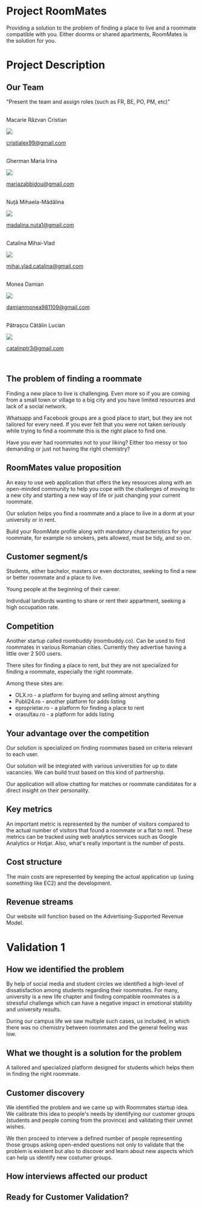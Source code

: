 # Project RoomMates
Providing a solution to the problem of finding a place to live and a roommate compatible with you. Either doorms or shared apartments, RoomMates is the solution for you.

# Project Description
## Our Team

"Present the team and assign roles (such as FR, BE, PO, PM, etc)" 

<br/>
Macarie Răzvan Cristian

![](img/Cristian.png)

cristialex99@gmail.com

<br/>
Gherman Maria Irina

![](img/Irina.jpg)

mariazabbidou@gmail.com 

<br/>
Nuță Mihaela-Mădălina

![](img/Madalina.jpg)

madalina.nuta1@gmail.com

<br/>
Catalina Mihai-Vlad

![](img/CatalinaMihaiVlad.jpg)

mihai.vlad.catalina@gmail.com

<br/>
Monea Damian

![](img/Damian.jpg)

damianmonea981109@gmail.com

<br/>
Pătrașcu Cătălin Lucian

![](img/Catalin.jpg)

catalinptr3@gmail.com

<br/>

## The problem of finding a roommate
Finding a new place to live is challenging. Even more so if you are coming from a small town or village to a big city and you have limited resources and lack of a social network.

Whatsapp and Facebook groups are a good place to start, but they are not tailored for every need. If you ever felt that you were not taken seriously while trying to find a roommate this is the right place to find one.

Have you ever had roommates not to your liking? Either too messy or too demanding or just not having the right chemistry?

## RoomMates value proposition
An easy to use web application that offers the key resources along with an open-minded community to help you cope with the challenges of moving to a new city and starting a new way of life or just changing your current roommate.

Our solution helps you find a roommate and a place to live in a dorm at your university or in rent.

Build your RoomMate profile along with mandatory characteristics for your roommate, for example no smokers, pets allowed, must be tidy, and so on.

## Customer segment/s
Students, either bachelor, masters or even doctorates, seeking to find a new or better roommate and a place to live.

Young people at the beginning of their career.

Individual landlords wanting to share or rent their appartment, seeking a high occupation rate.

## Competition
Another startup called roombuddy (roombuddy.co). Can be used to find roommates in various Romanian cities. Currently they advertise having a little over 2 500 users.

There sites for finding a place to rent, but they are not specialized for finding a roommate, especially the right roommate.

Among these sites are:
* OLX.ro - a platform for buying and selling almost anything
* Publi24.ro - another platform for adds listing
* eproprietar.ro - a platform for finding a place to rent
* orasultau.ro - a platform for adds listing

## Your advantage over the competition
Our solution is specialized on finding roommates based on criteria relevant to each user.

Our solution will be integrated with various universities for up to date vacancies. We can build trust based on this kind of partnership.

Our application will allow chatting for matches or roommate candidates for a direct insight on their personality.

## Key metrics
An important metric is represented by the number of visitors compared to the actual number of visitors that found a roommate or a flat to rent. These metrics can be tracked using web analytics services such as Google Analytics or Hotjar. Also, what's really important is the number of posts.

## Cost structure
The main costs are represented by keeping the actual application up (using something like EC2) and the development.

## Revenue streams
Our website will function based on the Advertising-Supported Revenue Model.

# Validation 1
## How we identified the problem
By help of social media and student circles we identified a high-level of dissatisfaction among students regarding their roommates. For many, university is a new life chapter and finding compatible roommates is a stressful challenge which can have a negative impact in emotional stability and university results.

During our campus life we saw multiple such cases, us included, in which there was no chemistry between roommates and the general feeling was low.     
## What we thought is a solution for the problem
A tailored and specialized platform designed for students which helps them in finding the right roommate. 
## Customer discovery
We identified the problem and we came up with Roommates startup idea. We calibrate this idea to people's needs by identifying our customer groups (students and people coming from the province) and validating their unmet wishes.

We then proceed to intervew a defined number of people representing those groups asking open-ended questions not only to validate that the problem is existent but also to discover and learn about new aspects which can help us identify new costumer groups. 
## How interviews affected our product
## Ready for Customer Validation?